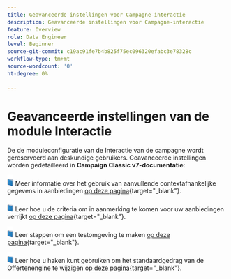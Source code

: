 ```yaml
---
title: Geavanceerde instellingen voor Campagne-interactie
description: Geavanceerde instellingen voor Campagne-interactie
feature: Overview
role: Data Engineer
level: Beginner
source-git-commit: c19ac91fe7b4b825f75ec096320efabc3e78328c
workflow-type: tm+mt
source-wordcount: '0'
ht-degree: 0%

---
```


# Geavanceerde instellingen van de module Interactie

De de moduleconfiguratie van de Interactie van de campagne wordt gereserveerd aan deskundige gebruikers. Geavanceerde instellingen worden gedetailleerd in **Campaign Classic v7-documentatie**:

![](../assets/do-not-localize/book.png) Meer informatie over het gebruik van aanvullende contextafhankelijke gegevens in aanbiedingen [op deze pagina](https://experienceleague.adobe.com/docs/campaign-classic/using/managing-offers/advanced-parameters/additional-data.html){target=&quot;_blank&quot;}.

![](../assets/do-not-localize/book.png) Leer hoe u de criteria om in aanmerking te komen voor uw aanbiedingen verrijkt [op deze pagina](https://experienceleague.adobe.com/docs/campaign-classic/using/managing-offers/advanced-parameters/extension-example.html){target=&quot;_blank&quot;}.

![](../assets/do-not-localize/book.png) Leer stappen om een testomgeving te maken  [op deze pagina](https://experienceleague.adobe.com/docs/campaign-classic/using/managing-offers/advanced-parameters/creating-a-test-environment.html){target=&quot;_blank&quot;}.

![](../assets/do-not-localize/book.png) Leer hoe u haken kunt gebruiken om het standaardgedrag van de Offertenengine te wijzigen [op deze pagina](https://experienceleague.adobe.com/docs/campaign-classic/using/managing-offers/advanced-parameters/hooks.html){target=&quot;_blank&quot;}.

